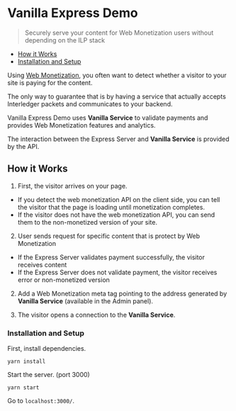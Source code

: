# Vanilla Express Demo
> Securely serve your content for Web Monetization users without depending on the ILP stack

- [How it Works](#how-it-works)
- [Installation and Setup](#installation-and-setup)

Using [Web Monetization](https://github.com/interledger/rfcs/blob/master/0028-web-monetization/0028-web-monetization.md), you often want to detect whether a visitor to your site is paying for the content.
 
The only way to guarantee that is by having a service that actually accepts Interledger packets and communicates to your backend.

Vanilla Express Demo uses **Vanilla Service** to validate payments and provides Web Monetization features and analytics.

The interaction between the Express Server and **Vanilla Service** is provided by the API.

## How it Works

1. First, the visitor arrives on your page.
  - If you detect the web monetization API on the client side, you can tell the visitor that the page is loading until monetization completes.
  - If the visitor does not have the web monetization API, you can send them to the non-monetized version of your site.
  
2. User sends request for specific content that is protect by Web Monetization
  - If the Express Server validates payment successfully, the visitor receives content
  - If the Express Server does not validate payment, the visitor receives error or non-monetized version

2. Add a Web Monetization meta tag pointing to the address generated by **Vanilla Service** (available in the Admin panel).

3. The visitor opens a connection to the **Vanilla Service**.

### Installation and Setup

First, install dependencies.

```shell
yarn install
```

Start the server. (port 3000)
```shell
yarn start
```

Go to `localhost:3000/`.
